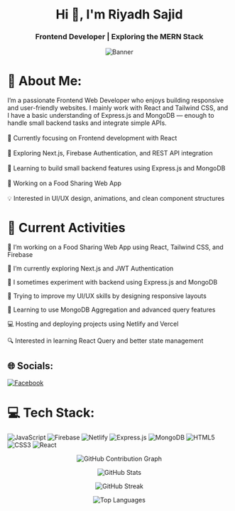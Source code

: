 
<!-- Name and Designation -->
<h1 align="center">Hi 👋, I'm Riyadh Sajid</h1>
<h3 align="center">Frontend Developer | Exploring the MERN Stack</h3>

<!-- Banner Image -->
<p align="center">
  <img src="https://i.ibb.co/b5yM3Tts/github-header-image.png" alt="Banner"  />
</p>

# 💫 About Me:
I’m a passionate Frontend Web Developer who enjoys building responsive and user-friendly websites. I mainly work with React and Tailwind CSS, and I have a basic understanding of Express.js and MongoDB — enough to handle small backend tasks and integrate simple APIs.<br><br>🎯 Currently focusing on Frontend development with React<br><br>🌱 Exploring Next.js, Firebase Authentication, and REST API integration<br><br>🧪 Learning to build small backend features using Express.js and MongoDB<br><br>🚀 Working on a Food Sharing Web App<br><br>💡 Interested in UI/UX design, animations, and clean component structures


 
 #  🚧 Current Activities
🚀 I’m working on a Food Sharing Web App using React, Tailwind CSS, and Firebase

🌱 I’m currently exploring Next.js and JWT Authentication

🧪 I sometimes experiment with backend using Express.js and MongoDB

🎨 Trying to improve my UI/UX skills by designing responsive layouts

📖 Learning to use MongoDB Aggregation and advanced query features

💻 Hosting and deploying projects using Netlify and Vercel

🔍 Interested in learning React Query and better state management

## 🌐 Socials:
[![Facebook](https://img.shields.io/badge/Facebook-%231877F2.svg?logo=Facebook&logoColor=white)](https://facebook.com/https://www.facebook.com/share/16ARGpjguW/) 

# 💻 Tech Stack:
![JavaScript](https://img.shields.io/badge/javascript-%23323330.svg?style=for-the-badge&logo=javascript&logoColor=%23F7DF1E) 
![Firebase](https://img.shields.io/badge/firebase-%23039BE5.svg?style=for-the-badge&logo=firebase) 
![Netlify](https://img.shields.io/badge/netlify-%23000000.svg?style=for-the-badge&logo=netlify&logoColor=#00C7B7) 
![Express.js](https://img.shields.io/badge/express.js-%23404d59.svg?style=for-the-badge&logo=express&logoColor=%2361DAFB) 
![MongoDB](https://img.shields.io/badge/MongoDB-%234ea94b.svg?style=for-the-badge&logo=mongodb&logoColor=white) 
![HTML5](https://img.shields.io/badge/html5-%23E34F26.svg?style=for-the-badge&logo=html5&logoColor=white) 
![CSS3](https://img.shields.io/badge/css3-%231572B6.svg?style=for-the-badge&logo=css3&logoColor=white) 
![React](https://img.shields.io/badge/react-%2320232a.svg?style=for-the-badge&logo=react&logoColor=%2361DAFB)

<!-- GitHub Contribution Graph -->
<p align="center">
  <img src="https://github-readme-activity-graph.vercel.app/graph?username=RiyadhMahmudSajid&bg_color=1f1f1f&color=00e1ff&line=00bfff&point=ffffff&area=true&hide_border=true" alt="GitHub Contribution Graph"/>
</p>

<!-- GitHub Stats Card -->
<p align="center">
  <img src="https://github-readme-stats.vercel.app/api?username=RiyadhMahmudSajid&show_icons=true&theme=tokyonight" alt="GitHub Stats"/>
</p>

<!-- GitHub Streak -->
<p align="center">
  <img src="https://github-readme-streak-stats.herokuapp.com?user=RiyadhMahmudSajid&theme=tokyonight&date_format=M%20j%5B%2C%20Y%5D" alt="GitHub Streak"/>
</p>

<!-- Top Languages -->
<p align="center">
  <img src="https://github-readme-stats.vercel.app/api/top-langs/?username=RiyadhMahmudSajid&layout=compact&theme=tokyonight" alt="Top Languages"/>
</p>



